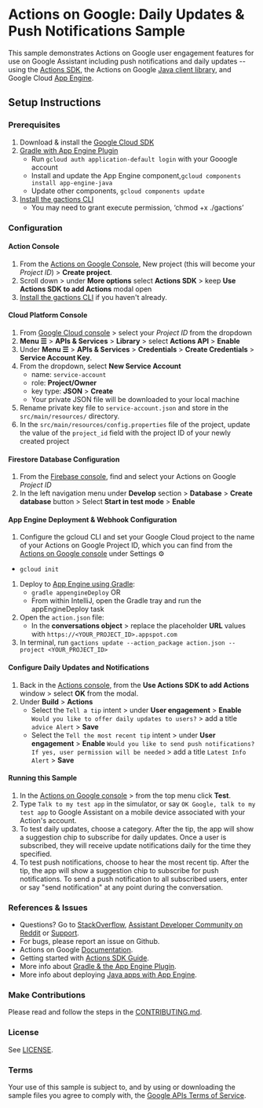 # Actions on Google: Daily Updates & Push Notifications Sample

This sample demonstrates Actions on Google user engagement features for use on Google Assistant including push notifications and daily updates -- using the [Actions SDK](https://developers.google.com/assistant/actions/actions-sdk/),
the Actions on Google [Java client library](https://github.com/actions-on-google/actions-on-google-java), and
Google Cloud [App Engine](https://cloud.google.com/appengine/docs/standard/java/quickstart).

## Setup Instructions
### Prerequisites
1. Download & install the [Google Cloud SDK](https://cloud.google.com/sdk/docs/)
1. [Gradle with App Engine Plugin](https://cloud.google.com/appengine/docs/flexible/java/using-gradle)
    + Run `gcloud auth application-default login` with your Gooogle account
    + Install and update the App Engine component,`gcloud components install app-engine-java`
    + Update other components, `gcloud components update`
1.  [Install the gactions CLI](https://developers.google.com/assistant/tools/gactions-cli)
    + You may need to grant execute permission, ‘chmod +x ./gactions’

### Configuration

#### Action Console
1. From the [Actions on Google Console](https://console.actions.google.com/), New project (this will become your *Project ID*) > **Create project**.
1. Scroll down > under **More options** select **Actions SDK** > keep **Use Actions SDK to add Actions** modal open
1. [Install the gactions CLI](https://developers.google.com/assistant/tools/gactions-cli) if you haven't already.

#### Cloud Platform Console
1. From [Google Cloud console](https://console.cloud.google.com/) > select your *Project ID* from the dropdown
1. **Menu ☰** > **APIs & Services** > **Library** > select **Actions API** > **Enable**
1. Under **Menu ☰** > **APIs & Services** > **Credentials** > **Create Credentials** > **Service Account Key**.
1. From the dropdown, select **New Service Account**
    + name:  `service-account`
    + role:  **Project/Owner**
    + key type: **JSON** > **Create**
    + Your private JSON file will be downloaded to your local machine
1. Rename private key file to `service-account.json` and store in the `src/main/resources/` directory.
1. In the `src/main/resources/config.properties` file of the project, update the value of the `project_id` field with the project ID of your newly created project

#### Firestore Database Configuration
1. From the [Firebase console](https://console.firebase.google.com), find and select your Actions on Google *Project ID*
1. In the left navigation menu under **Develop** section > **Database** > **Create database** button > Select **Start in test mode** > **Enable**

#### App Engine Deployment & Webhook Configuration
 1. Configure the gcloud CLI and set your Google Cloud project to the name of your Actions on Google Project ID, which you can find from the [Actions on Google console](https://console.actions.google.com/) under Settings ⚙
   + `gcloud init`
1. Deploy to [App Engine using Gradle](https://cloud.google.com/appengine/docs/flexible/java/using-gradle):
   + `gradle appengineDeploy` OR
   +  From within IntelliJ, open the Gradle tray and run the appEngineDeploy task
1. Open the `action.json` file:
   + In the **conversations object** > replace the placeholder **URL** values with `https://<YOUR_PROJECT_ID>.appspot.com`
1. In terminal, run `gactions update --action_package action.json --project <YOUR_PROJECT_ID>`

#### Configure Daily Updates and Notifications
1. Back in the [Actions console](https://console.actions.google.com), from the **Use Actions SDK to add Actions** window > select **OK** from the modal.
1. Under **Build** > **Actions**
    + Select the `Tell a tip` intent > under **User engagement** > **Enable** `Would you like to offer daily updates to users?` > add a title `advice Alert` > **Save**
    + Select the `Tell the most recent tip` intent > under **User engagement** > **Enable** `Would you like to send push notifications? If yes, user permission will be needed` > add a title `Latest Info Alert` > **Save**

#### Running this Sample
1. In the [Actions on Google console](https://console.actions.google.com) > from the top menu click **Test**.
1. Type `Talk to my test app` in the simulator, or say `OK Google, talk to my test app` to Google Assistant on a mobile device associated with your Action's account.
1. To test daily updates, choose a category. After the tip, the app will show a suggestion chip to subscribe for daily updates. Once a user is subscribed, they will receive update notifications daily for the time they specified.
1. To test push notifications, choose to hear the most recent tip. After the tip, the app will show
   a suggestion chip to subscribe for push notifications. To send a push notification to all subscribed users, enter or say "send notification" at any point during the conversation.

### References & Issues
+ Questions? Go to [StackOverflow](https://stackoverflow.com/questions/tagged/actions-on-google), [Assistant Developer Community on Reddit](https://www.reddit.com/r/GoogleAssistantDev/) or [Support](https://developers.google.com/assistant/support).
+ For bugs, please report an issue on Github.
+ Actions on Google [Documentation](https://developers.google.com/assistant).
+ Getting started with [Actions SDK Guide](https://developers.google.com/assistant/actions/actions-sdk/).
+ More info about [Gradle & the App Engine Plugin](https://cloud.google.com/appengine/docs/flexible/java/using-gradle).
+ More info about deploying [Java apps with App Engine](https://cloud.google.com/appengine/docs/standard/java/quickstart).

### Make Contributions
Please read and follow the steps in the [CONTRIBUTING.md](CONTRIBUTING.md).

### License
See [LICENSE](LICENSE).

### Terms
Your use of this sample is subject to, and by using or downloading the sample files you agree to comply with, the [Google APIs Terms of Service](https://developers.google.com/terms/).
